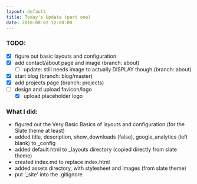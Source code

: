 ```yaml
---
layout: default
title: Today's Update (part one)
date: 2018-08-02 12:00:00
---
```


### TODO:
- [x] figure out basic layouts and configuration
- [x] add contact/about page and image (branch: about)
    - [ ] update: still needs image to actually DISPLAY though (branch: about)
- [x] start blog (branch: blog/master)
- [x] add projects page (branch: projects)
- [ ] design and upload favicon/logo
    - [x] upload placeholder logo

### What I did:
* figured out the Very Basic Basics of layouts and configuration (for the Slate theme at least)
* added title, description, show_downloads (false), google_analytics (left blank) to _config
* added default.html to _layouts directory (copied directly from slate theme)
* created index.md to replace index.html
* added assets directory, with stylesheet and images (from slate theme)
* put '_site' into the .gitignore

